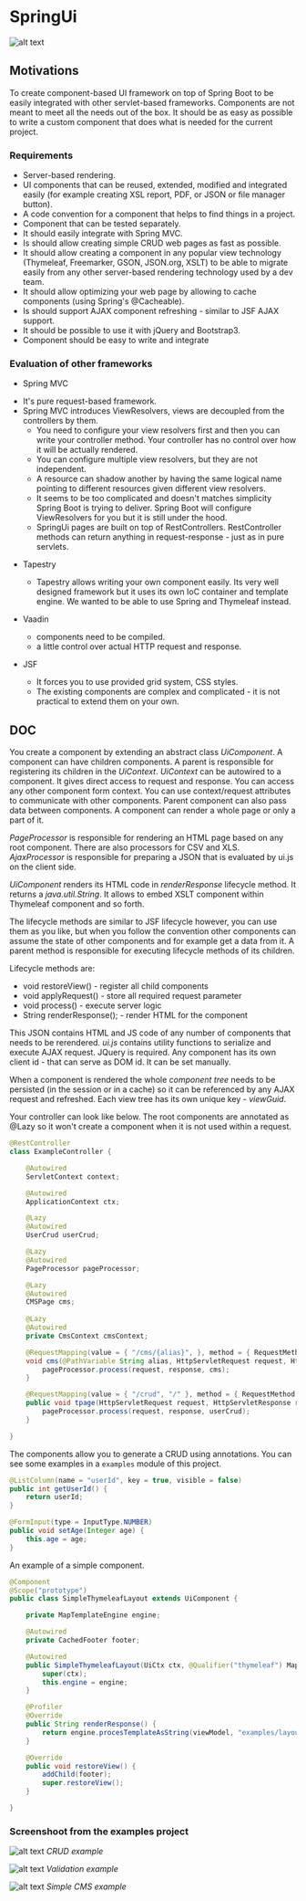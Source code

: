# SpringUi 
![alt text](https://github.com//dsu/images/blob/master/logo.png?raw=true "logo")

## Motivations

To create component-based UI framework on top of Spring Boot to be easily integrated with other servlet-based frameworks. Components are not meant to meet all the needs out of the box. It should be as easy as possible to write a custom component that does what is needed for the current project.

### Requirements

* Server-based rendering.
* UI components that can be reused, extended, modified and integrated easily (for example creating XSL report, PDF, or JSON or file manager button).
* A code convention for a component that helps to find things in a project. 
* Component that can be tested separately.
* It should easily integrate with Spring MVC.
* Is should allow creating simple CRUD web pages as fast as possible.
* It should allow creating a component in any popular view technology (Thymeleaf, Freemarker, GSON, JSON.org, XSLT) to be able to migrate easily from any other server-based rendering technology used by a dev team.
* It should allow optimizing your web page by allowing to cache components (using Spring's @Cacheable).
* Is should support AJAX component refreshing - similar to JSF AJAX support.
* It should be possible to use it with jQuery and Bootstrap3.
* Component should be easy to write and integrate

### Evaluation of other frameworks

* Spring MVC
 - It's pure request-based framework.
 - Spring MVC introduces ViewResolvers, views are decoupled from the controllers by them.
   - You need to configure your view resolvers first and then you can write your controller method. Your controller has no control over how it will be actually rendered. 
    - You can configure multiple view resolvers, but they are not independent. 
    - A resource can shadow another by having the same logical name pointing to different resources given different view resolvers.
    - It seems to be too complicated and doesn't matches simplicity Spring Boot is trying to deliver. Spring Boot will configure           ViewResolvers for you but it is still under the hood. 
    - SpringUi pages are built on top of RestControllers. RestController methods can return anything in request-response - just as in pure servlets. 

* Tapestry
  - Tapestry allows writing your own component easily. Its very well designed framework but it uses its own IoC container and template engine. We wanted to be able to use Spring and Thymeleaf instead.

* Vaadin
  - components need to be compiled.
  - a little control over actual HTTP request and response. 

* JSF
  - It forces you to use provided grid system, CSS styles.
  - The existing components are complex and complicated - it is not practical to extend them on your own.

## DOC

You create a component by extending an abstract class *UiComponent*.
A component can have children components.
A parent is responsible for registering its children in the *UiContext*.
*UiContext* can be autowired to a component. It gives direct access to request and response. You can access any other component form context.
You can use context/request attributes to communicate with other components. Parent component can also pass data between components.
A component can render a whole page or only a part of it.

*PageProcessor* is responsible for rendering an HTML page based on any root component. There are also processors for CSV and XLS.
*AjaxProcessor* is responsible for preparing a JSON that is evaluated by ui.js on the client side. 

*UiComponent* renders its HTML code in *renderResponse* lifecycle method. It returns a *java.util.String*. It allows to embed XSLT component within Thymeleaf component and so forth.

The lifecycle methods are similar to JSF lifecycle however, you can use them as you like, but when you follow the convention other components can assume the state of other components and for example get a data from it. A parent method is responsible for executing lifecycle methods of its children.

Lifecycle methods are:

* void restoreView() - register all child components
* void applyRequest() - store all required request parameter
* void process() - execute server logic
* String renderResponse(); - render HTML for the component

This JSON contains HTML and JS code of any number of components that needs to be rerendered.
*ui.js* contains utility functions to serialize and execute AJAX request. JQuery is required.
Any component has its own client id  - that can serve as DOM id. It can be set manually.

When a component is rendered the whole *component tree* needs to be persisted (in the session or in a cache) so it can be referenced by any AJAX request and refreshed.
Each view tree has its own unique key - *viewGuid*.

Your controller can look like below. The root components are annotated as @Lazy so it won't create a component when it is not used within a request.

```java
@RestController
class ExampleController {

	@Autowired
	ServletContext context;

	@Autowired
	ApplicationContext ctx;

	@Lazy
	@Autowired
	UserCrud userCrud;

	@Lazy
	@Autowired
	PageProcessor pageProcessor;

	@Lazy
	@Autowired
	CMSPage cms;
	
	@Lazy
	@Autowired
	private CmsContext cmsContext;

	@RequestMapping(value = { "/cms/{alias}", }, method = { RequestMethod.GET, RequestMethod.POST })
	void cms(@PathVariable String alias, HttpServletRequest request, HttpServletResponse response) {h(searchTerm);
		pageProcessor.process(request, response, cms);
	}

	@RequestMapping(value = { "/crud", "/" }, method = { RequestMethod.GET, RequestMethod.POST })
	public void tpage(HttpServletRequest request, HttpServletResponse response) {
		pageProcessor.process(request, response, userCrud);
	}

}
```

The components allow you to generate a CRUD using annotations. You can see some examples in a ```examples``` module of this project.

```java
@ListColumn(name = "userId", key = true, visible = false)
public int getUserId() {
	return userId;
}

@FormInput(type = InputType.NUMBER)
public void setAge(Integer age) {
	this.age = age;
}
```

An example of a simple component.

```java
@Component
@Scope("prototype")
public class SimpleThymeleafLayout extends UiComponent {

	private MapTemplateEngine engine;

	@Autowired
	private CachedFooter footer;

	@Autowired
	public SimpleThymeleafLayout(UiCtx ctx, @Qualifier("thymeleaf") MapTemplateEngine engine) {
		super(ctx);
		this.engine = engine;
	}

	@Profiler
	@Override
	public String renderResponse() {
		return engine.procesTemplateAsString(viewModel, "examples/layout.xhtml");
	}

	@Override
	public void restoreView() {
		addChild(footer);
		super.restoreView();
	}

}
```

### Screenshoot from the examples project

![alt text](https://github.com//dsu/images/blob/master/crud.png?raw=true "CRUD")
*CRUD example*


![alt text](https://github.com//dsu/images/blob/master/crud-validation.png?raw=true "Validation")
*Validation example*


![alt text](https://github.com//dsu/images/blob/master/cms.png?raw=true "Simple CMS")
*Simple CMS example*
